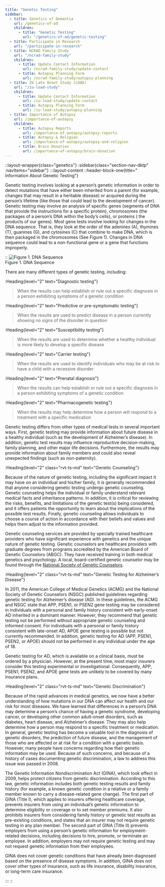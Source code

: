 ```yaml
---
title: "Genetic Testing"
sidebar:
  - title: Genetics of Dementia
    url: /genetics-of-ad
    children:
      - title: "Genetic Testing"
        url: "/genetics-of-ad/genetic-testing"
  - title: Participate in Research
    url: "/participate-in-research"
  - title: NCRAD Family Study
    url: "/ncrad-family-study"
    children:
      - title: Update Contact Information
        url: /ncrad-family-study/update-contact
      - title: Autopsy Planning Form
        url: /ncrad-family-study/autopsy-planning
  - title: IU Late Onset Study (LOAD)
    url: "/iu-load-study"
    children:
      - title: Update Contact Information
        url: /iu-load-study/update-contact
      - title: Autopsy Planning Form
        url: /iu-load-study/autopsy-planning
  - title: Importance of Autopsy
    url: /importance-of-autopsy
    children:
      - title: Autopsy Reports
        url: /importance-of-autopsy/autopsy-reports
      - title: Autopsy & Religion
        url: /importance-of-autopsy/autopsy-and-religion
      - title: Brain Donation
        url: /importance-of-autopsy/brain-donation
---
```


::layout-wrapper{class="genetics"}
:sidebar{class="section-nav-dktp" :navItems="sidebar"}
:::layout-content
::header-block-one{title=" Information About Genetic Testing"}

  <p>Genetic testing involves looking at a person’s genetic information in order to detect mutations that have either been inherited from a parent (for example, changes that may result in a heritable disease) or acquired during the person’s lifetime (like those that could lead to the development of cancer). Genetic testing may involve an analysis of specific genes (segments of DNA that provide the instructions for a specific protein), chromosomes (the packages of a person’s DNA within the body’s cells), or proteins ( the products of our genes). Most gene tests involve looking for changes in the DNA sequence. That is, they look at the order of the adenines (A), thymines (T), guanines (G), and cytosines (C) that combine to make DNA, which is then packaged in the chromosomes (See Figure 1). Changes in DNA sequence could lead to a non-functional gene or a gene that functions improperly.</p>
  ::

  <picture>
    <img src="/assets/genetics-families/dna_sequence.png" alt="Figure 1. DNA Sequence" style="margin: 0 auto"/>
    <figcaption class="rvt-text-center">Figure 1. DNA Sequence</figcaption>
  </picture>

  <p>There are many different types of genetic testing, including:</p>

:Heading{level="2" text="Diagnostic testing"}

<blockquote class="rvt-m-bottom-md">When the results can help establish or rule out a specific diagnosis in a person exhibiting symptoms of a genetic condition</blockquote>

:Heading{level="2" text="Predictive or pre-symptomatic testing"}

<blockquote class="rvt-m-bottom-md">When the results are used to predict disease in a person currently showing no signs of the disorder in question</blockquote>

:Heading{level="2" text="Susceptibility testing"}

<blockquote class="rvt-m-bottom-md">When the results are used to determine whether a healthy individual is more likely to develop a specific disease</blockquote>

:Heading{level="2" text="Carrier testing"}

<blockquote class="rvt-m-bottom-md">When the results are used to identify individuals who may be at risk to have a child with a recessive disorder</blockquote>

:Heading{level="2" text="Prenatal diagnosis"}

<blockquote class="rvt-m-bottom-md">When the results can help establish or rule out a specific diagnosis in a person exhibiting symptoms of a genetic condition</blockquote>

:Heading{level="2" text="Pharmacogenetic testing"}

<blockquote>When the results may help determine how a person will respond to a treatment with a specific medication</blockquote>
<p class="rvt-m-bottom-md">Genetic testing differs from other types of medical tests in several important ways. First, genetic testing may provide information about future disease in a healthy individual (such as the development of Alzheimer’s disease). In addition, genetic test results may influence reproductive decision-making, family planning, and other major life decisions. Furthermore, the results may provide information about family members and could also reveal unexpected findings (such as non-paternity).</p>

:Heading{level="2" class="rvt-ts-md" text="Genetic Counseling"}

<p>Because of the nature of genetic testing, including the significant impact it may have on an individual and his/her family, it is generally recommended that anyone considering genetic testing undergo genetic counseling. Genetic counseling helps the individual or family understand relevant medical facts and inheritance patterns. In addition, it is critical for reviewing the risks, benefits, and limitations of the genetic test(s) being considered, and it offers patients the opportunity to learn about the implications of the possible test results. Finally, genetic counseling allows individuals to choose a course of action in accordance with their beliefs and values and helps them adjust to the information provided.</p>
<p>Genetic counseling services are provided by specially trained healthcare providers who have significant experience with genetics and the unique nature of genetic testing. Genetic counselors are healthcare providers with graduate degrees from programs accredited by the American Board of Genetic Counselors (ABGC). They have received training in both medical genetics and psychology. A local, board-certified genetic counselor may be found through the <a href="https://www.nsgc.org/page/find-a-genetic-counselor" target="_blank" class="link">National Society of Genetic Counselors</a>.</p>

:Heading{level="2" class="rvt-ts-md" text="Genetic Testing for Alzheimer’s Disease"}

<p>In 2011, the American College of Medical Genetics (ACMG) and the National Society of Genetic Counselors (NSGC) published guidelines regarding genetic testing for Alzheimer’s disease (AD). In these guidelines, the ACMG and NSGC state that APP, PSEN1, or PSEN2 gene testing may be considered in individuals with a personal and family history consistent with early-onset AD inherited in a dominant manner. However, they recommend that genetic testing not be performed without appropriate genetic counseling and informed consent. For individuals with a personal or family history consistent with late-onset AD, APOE gene testing is possible but not currently recommended. In addition, genetic testing for AD (APP, PSEN1, PSEN2, or APOE) should not be performed in any individual under the age of 18.</p>
<p>Genetic testing for AD, which is available on a clinical basis, must be ordered by a physician. However, at the present time, most major insurers consider this testing experimental or investigational. Consequently, APP, PSEN1, PSEN2, and APOE gene tests are unlikely to be covered by many insurance plans.</p>

:Heading{level="2" class="rvt-ts-md" text="Genetic Discrimination"}

<p>Because of the rapid advances in medical genetics, we now have a better understanding of how mutations in our DNA can affect our health and our risk for most diseases. We have learned that differences in a person’s DNA may determine a person’s chance of having a genetic syndrome, developing cancer, or developing other common adult-onset disorders, such as diabetes, heart disease, and Alzheimer’s disease. They may also help determine how a person may respond to a specific treatment or medication. In general, genetic testing has become a valuable tool in the diagnosis of genetic disorders, the prediction of future disease, and the management of those who are affected or at risk for a condition with a genetic basis. However, many people have concerns regarding how their genetic information may be used. Because of such concerns, and because of a history of cases documenting genetic discrimination, a law to address this issue was passed in 2008.</p>
<p>The Genetic Information Nondiscrimination Act (GINA), which took effect in 2009, helps protect citizens from genetic discrimination. According to this law, genetic information includes both genetic testing results and family history (for example, a known genetic condition in a relative or a family member known to carry a disease-related gene change). The first part of GINA (Title I), which applies to insurers offering healthcare coverage, prevents insurers from using an individual’s genetic information to determine eligibility or coverage or to set member premiums. It also prohibits insurers from considering family history or genetic test results as pre-existing conditions, and states that an insurer may not require genetic testing in any plan member. The second part of GINA (Title II) prevents employers from using a person’s genetic information for employment-related decisions, including decisions to hire, promote, or terminate an employee. In addition, employers may not require genetic testing and may not request genetic information from their employees.</p>
<p>GINA does not cover genetic conditions that have already been diagnosed based on the presence of disease symptoms. In addition, GINA does not cover other types of insurance, such as life insurance, disability insurance, or long-term care insurance.</p>

:::
::
